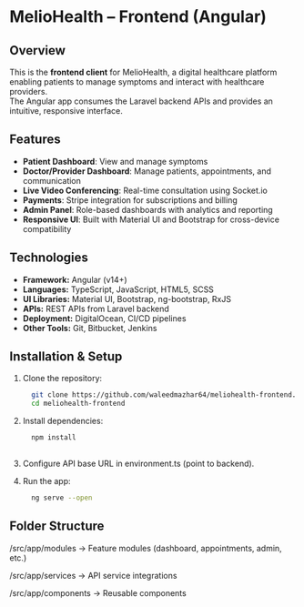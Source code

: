# MelioHealth – Frontend (Angular)

## Overview
This is the **frontend client** for MelioHealth, a digital healthcare platform enabling patients to manage symptoms and interact with healthcare providers.  
The Angular app consumes the Laravel backend APIs and provides an intuitive, responsive interface.

## Features
- **Patient Dashboard**: View and manage symptoms  
- **Doctor/Provider Dashboard**: Manage patients, appointments, and communication  
- **Live Video Conferencing**: Real-time consultation using Socket.io  
- **Payments**: Stripe integration for subscriptions and billing  
- **Admin Panel**: Role-based dashboards with analytics and reporting  
- **Responsive UI**: Built with Material UI and Bootstrap for cross-device compatibility  

## Technologies
- **Framework:** Angular (v14+)  
- **Languages:** TypeScript, JavaScript, HTML5, SCSS  
- **UI Libraries:** Material UI, Bootstrap, ng-bootstrap, RxJS  
- **APIs:** REST APIs from Laravel backend  
- **Deployment:** DigitalOcean, CI/CD pipelines  
- **Other Tools:** Git, Bitbucket, Jenkins  

## Installation & Setup
1. Clone the repository:  
   ```bash
     git clone https://github.com/waleedmazhar64/meliohealth-frontend.git
     cd meliohealth-frontend
2. Install dependencies:
   ```bash
     npm install
  
3. Configure API base URL in environment.ts (point to backend).

4. Run the app:
    ```bash
      ng serve --open

## **Folder Structure**

/src/app/modules → Feature modules (dashboard, appointments, admin, etc.)

/src/app/services → API service integrations

/src/app/components → Reusable components


